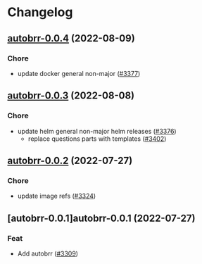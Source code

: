 # Changelog



## [autobrr-0.0.4](https://github.com/truecharts/charts/compare/autobrr-0.0.3...autobrr-0.0.4) (2022-08-09)

### Chore

- update docker general non-major ([#3377](https://github.com/truecharts/charts/issues/3377))




## [autobrr-0.0.3](https://github.com/truecharts/charts/compare/autobrr-0.0.2...autobrr-0.0.3) (2022-08-08)

### Chore

- update helm general non-major helm releases ([#3376](https://github.com/truecharts/charts/issues/3376))
  - replace questions parts with templates ([#3402](https://github.com/truecharts/charts/issues/3402))




## [autobrr-0.0.2](https://github.com/truecharts/apps/compare/autobrr-0.0.1...autobrr-0.0.2) (2022-07-27)

### Chore

- update image refs ([#3324](https://github.com/truecharts/apps/issues/3324))




## [autobrr-0.0.1]autobrr-0.0.1 (2022-07-27)

### Feat

- Add autobrr ([#3309](https://github.com/truecharts/apps/issues/3309))
